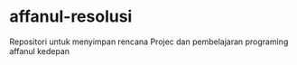 # affanul-resolusi
Repositori untuk menyimpan rencana Projec dan pembelajaran programing affanul kedepan
